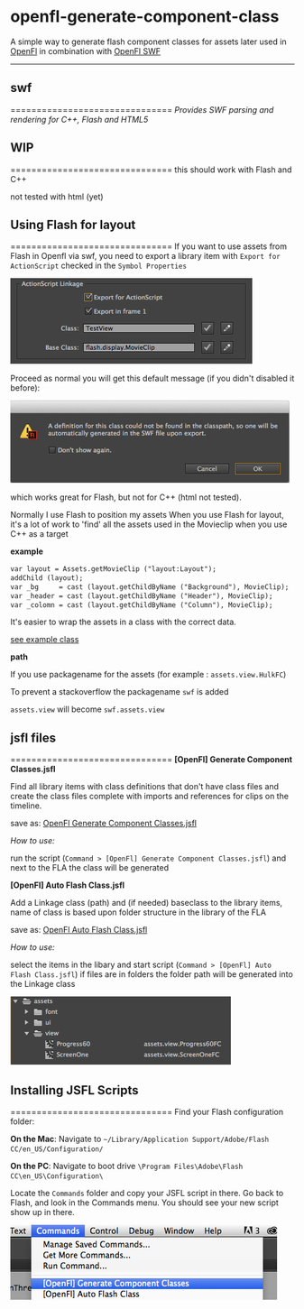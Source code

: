 openfl-generate-component-class
===============================

A simple way to generate flash component classes for assets later used in [OpenFl](http://www.openfl.org/) in combination with [OpenFl SWF](https://github.com/openfl/swf)

-----

## swf
===============================
_Provides SWF parsing and rendering for C++, Flash and HTML5_




## WIP
===============================
this should work with Flash and C++

not tested with html (yet)


## Using Flash for layout
===============================
If you want to use assets from Flash in Openfl via swf, you need to export a library item with `Export for ActionScript` checked in the `Symbol Properties`

![image](img/flash_linkage_screenshot.png)

Proceed as normal you will get this default message (if you didn't disabled it before):

![image](img/flash_message_screenshot.png)

which works great for Flash, but not for C++ (html not tested).

Normally I use Flash to position my assets
When you use Flash for layout, it's a lot of work to 'find' all the assets used in the Movieclip when you use C++ as a target

**example**

```
var layout = Assets.getMovieClip ("layout:Layout");
addChild (layout);
var _bg     = cast (layout.getChildByName ("Background"), MovieClip);
var _header = cast (layout.getChildByName ("Header"), MovieClip);
var _colomn = cast (layout.getChildByName ("Column"), MovieClip);
```			


It's easier to wrap the assets in a class with the correct data.

[see example class](https://github.com/MatthijsKamstra/openfl-generate-component-class/blob/master/example/fla/swf/assets/view/HulkFC.hx)


**path**

If you use packagename for the assets (for example : `assets.view.HulkFC`)

To prevent a stackoverflow the packagename `swf` is added

`assets.view` will become `swf.assets.view`



## jsfl files
===============================
**[OpenFl] Generate Component Classes.jsfl**

Find all library items with class definitions that don't have class files and create the class files complete with imports and references for clips on the timeline.

save as:
[OpenFl Generate Component Classes.jsfl](https://raw.githubusercontent.com/MatthijsKamstra/openfl-generate-component-class/master/jsfl/%5BOpenFl%5D%20Generate%20Component%20Classes.jsfl)

_How to use:_

run the script (`Command > [OpenFl] Generate Component Classes.jsfl`)
and next to the FLA the class will be generated

**[OpenFl] Auto Flash Class.jsfl**

Add a Linkage class (path) and (if needed) baseclass to the library items, name of class is based upon folder structure in the library of the FLA

save as:
[OpenFl Auto Flash Class.jsfl](https://raw.githubusercontent.com/MatthijsKamstra/openfl-generate-component-class/master/jsfl/%5BOpenFl%5D%20Auto%20Flash%20Class.jsfl)

_How to use:_

select the items in the libary and start script (`Command > [OpenFl] Auto Flash Class.jsfl`)
if files are in folders the folder path will be generated into the Linkage class

![image](img/flash_lib_screenshot.png)




## Installing JSFL Scripts
===============================
Find your Flash configuration folder:

**On the Mac**: Navigate to `~/Library/Application Support/Adobe/Flash CC/en_US/Configuration/`

**On the PC**: Navigate to boot drive `\Program Files\Adobe\Flash CC\en_US\Configuration\`

Locate the `Commands` folder and copy your JSFL script in there.
Go back to Flash, and look in the Commands menu. You should see your new script show up in there.

![image](img/flash_command_screenshot.png)


